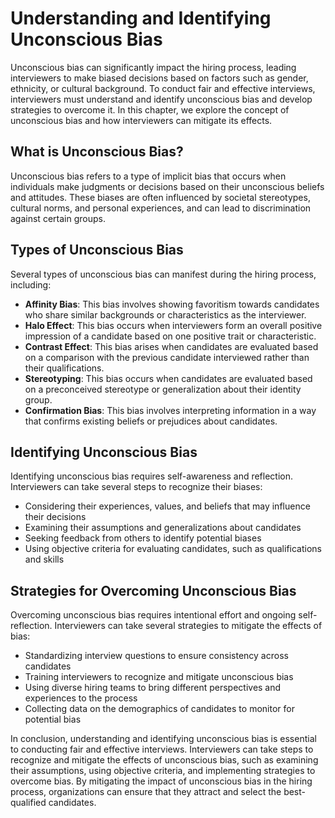 Understanding and Identifying Unconscious Bias
======================================================================================================

Unconscious bias can significantly impact the hiring process, leading interviewers to make biased decisions based on factors such as gender, ethnicity, or cultural background. To conduct fair and effective interviews, interviewers must understand and identify unconscious bias and develop strategies to overcome it. In this chapter, we explore the concept of unconscious bias and how interviewers can mitigate its effects.

What is Unconscious Bias?
-------------------------

Unconscious bias refers to a type of implicit bias that occurs when individuals make judgments or decisions based on their unconscious beliefs and attitudes. These biases are often influenced by societal stereotypes, cultural norms, and personal experiences, and can lead to discrimination against certain groups.

Types of Unconscious Bias
-------------------------

Several types of unconscious bias can manifest during the hiring process, including:

* **Affinity Bias**: This bias involves showing favoritism towards candidates who share similar backgrounds or characteristics as the interviewer.
* **Halo Effect**: This bias occurs when interviewers form an overall positive impression of a candidate based on one positive trait or characteristic.
* **Contrast Effect**: This bias arises when candidates are evaluated based on a comparison with the previous candidate interviewed rather than their qualifications.
* **Stereotyping**: This bias occurs when candidates are evaluated based on a preconceived stereotype or generalization about their identity group.
* **Confirmation Bias**: This bias involves interpreting information in a way that confirms existing beliefs or prejudices about candidates.

Identifying Unconscious Bias
----------------------------

Identifying unconscious bias requires self-awareness and reflection. Interviewers can take several steps to recognize their biases:

* Considering their experiences, values, and beliefs that may influence their decisions
* Examining their assumptions and generalizations about candidates
* Seeking feedback from others to identify potential biases
* Using objective criteria for evaluating candidates, such as qualifications and skills

Strategies for Overcoming Unconscious Bias
------------------------------------------

Overcoming unconscious bias requires intentional effort and ongoing self-reflection. Interviewers can take several strategies to mitigate the effects of bias:

* Standardizing interview questions to ensure consistency across candidates
* Training interviewers to recognize and mitigate unconscious bias
* Using diverse hiring teams to bring different perspectives and experiences to the process
* Collecting data on the demographics of candidates to monitor for potential bias

In conclusion, understanding and identifying unconscious bias is essential to conducting fair and effective interviews. Interviewers can take steps to recognize and mitigate the effects of unconscious bias, such as examining their assumptions, using objective criteria, and implementing strategies to overcome bias. By mitigating the impact of unconscious bias in the hiring process, organizations can ensure that they attract and select the best-qualified candidates.
